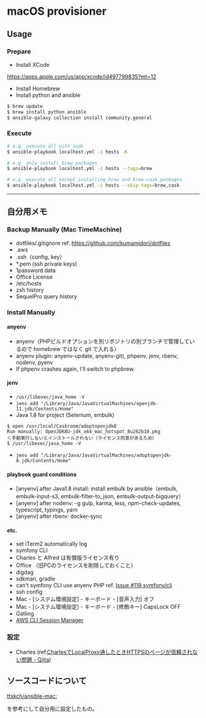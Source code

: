 # macOS provisioner

## Usage

### Prepare

- Install XCode

https://apps.apple.com/us/app/xcode/id497799835?mt=12

- Install Homebrew
- Install python and ansible

```bash
$ brew update
$ brew install python ansible
$ ansible-galaxy collection install community.general
```

### Execute

```bash
# e.g. execute all with sudo
$ ansible-playbook localhost.yml -i hosts -K

# e.g. only install brew packages
$ ansible-playbook localhost.yml -i hosts --tags=brew

# e.g. execute all except installing brew and brew-cask packages
$ ansible-playbook localhost.yml -i hosts --skip-tags=brew,cask
```

-----

## 自分用メモ
### Backup Manually (Mac TimeMachine)

- dotfiles/.gitignore ref. https://github.com/kumamidori/dotfiles
- .aws
- .ssh（config, key）
- *.pem (ssh private keys)
- 1password data
- Office License
- /etc/hosts
- zsh history
- SequelPro query history

### Install Manually

#### anyenv

- anyenv（PHPビルドオプションを別リポジトリの別ブランチで管理しているので homebrew ではなく git で入れる）
- anyenv plugin: anyenv-update, anyenv-git), phpenv, jenv, rbenv, nodenv, pyenv
- If phpenv crashes again, I'll switch to phpbrew.

#### jenv

- `/usr/libexec/java_home -V`
- `jenv add "/Library/Java/JavaVirtualMachines/openjdk-11.jdk/Contents/Home"`
- Java 1.8 for project (Selenium, embulk)
```
$ open /usr/local/Caskroom/adoptopenjdk8
Run manually: OpenJDK8U-jdk_x64_mac_hotspot_8u262b10.pkg
＜手動実行しないとインストールされない（ライセンス同意があるため）
$ /usr/libexec/java_home -V
```
- `jenv add "/Library/Java/JavaVirtualMachines/adoptopenjdk-8.jdk/Contents/Home"`

#### playbook guard conditions

- [anyenv] after Java1.8 install: install embulk by ansible（embulk, embulk-input-s3, embulk-filter-to_json, embulk-output-bigquery）
- [anyenv] after nodenv: -g gulp, karma, less, npm-check-updates, typescript, typings, yarn
- [anyenv] after rbenv: docker-sync

#### etc.

- set iTerm2 automatically log
- symfony CLI
- Charles と Alfred は有償版ライセンス有り
- Office （旧PCのライセンスを削除しておくこと）
- digdag
- sdkman, gradle
- can't symfony CLI use anyenv PHP ref. [Issue #119 symfony/cli](https://github.com/symfony/cli/issues/119)
- ssh config
- Mac - [システム環境設定] - キーボード - [音声入力] オフ
- Mac - [システム環境設定] - キーボード - [修飾キー] CapsLock OFF
- Gatling
- [AWS CLI Session Manager](https://docs.aws.amazon.com/ja_jp/systems-manager/latest/userguide/session-manager-working-with-install-plugin.html#install-plugin-macos)

### 設定

- Charles (ref.[CharlesでLocalProxy通したときHTTPSのページが信頼されない問題 \- Qiita](https://qiita.com/yd_niku/items/569df587bc17f29fd7ee))

## ソースコードについて

[ttskch/ansible\-mac:](https://github.com/ttskch/ansible-mac)

を参考にして自分用に設定したもの。
